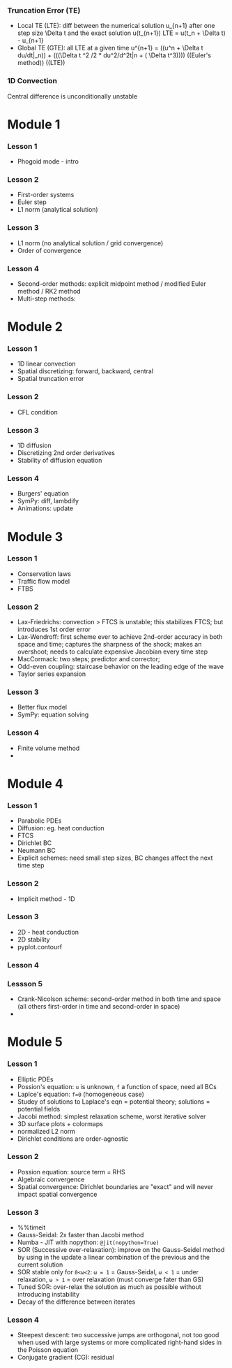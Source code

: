### Truncation Error (TE)

* Local TE (LTE): diff between the numerical solution u_{n+1} after one step size \Delta t and the exact solution u(t_{n+1})
LTE = u(t_n + \Delta t) - u_{n+1}
* Global TE (GTE): all LTE at a given time
u^{n+1} = ((u^n + \Delta t du/dt|_n)) + (((\Delta t ^2 /2 * du^2/d^2t|n + ( \Delta t^3))))
((Euler's method)) ((LTE))


### 1D Convection
Central difference is unconditionally unstable

# Module 1
### Lesson 1
* Phogoid mode - intro

### Lesson 2
* First-order systems
* Euler step
* L1 norm (analytical solution)

### Lesson 3
* L1 norm (no analytical solution / grid convergence)
* Order of convergence

### Lesson 4
* Second-order methods: explicit midpoint method / modified Euler method / RK2 method
* Multi-step methods: 


# Module 2
### Lesson 1
* 1D linear convection
* Spatial discretizing: forward, backward, central
* Spatial truncation error

### Lesson 2
* CFL condition

### Lesson 3
* 1D diffusion
* Discretizing 2nd order derivatives
* Stability of diffusion equation

### Lesson 4
* Burgers' equation
* SymPy: diff, lambdify
* Animations: update

# Module 3
### Lesson 1
* Conservation laws
* Traffic flow model
* FTBS

### Lesson 2
* Lax-Friedrichs: convection > FTCS is unstable; this stabilizes FTCS; but introduces 1st order error
* Lax-Wendroff: first scheme ever to achieve 2nd-order accuracy in both space and time; captures the sharpness of the shock; makes an overshoot; needs to calculate expensive Jacobian every time step
* MacCormack: two steps; predictor and corrector; 
* Odd-even coupling: staircase behavior on the leading edge of the wave
* Taylor series expansion

### Lesson 3
* Better flux model
* SymPy: equation solving

### Lesson 4
* Finite volume method
* 

# Module 4
### Lesson 1
* Parabolic PDEs
* Diffusion: eg. heat conduction
* FTCS
* Dirichlet BC
* Neumann BC
* Explicit schemes: need small step sizes, BC changes affect the next time step

### Lesson 2
* Implicit method - 1D

### Lesson 3
* 2D - heat conduction
* 2D stability
* pyplot.contourf

### Lesson 4

### Lessson 5
* Crank-Nicolson scheme: second-order method in both time and space (all others first-order in time and second-order in space)
* 

# Module 5
### Lesson 1
* Elliptic PDEs
* Possion's equation: `u` is unknown, `f` a function of space, need all BCs
* Laplce's equation: `f=0` (homogeneous case)
* Studey of solutions to Laplace's eqn = potential theory; solutions = potential fields
* Jacobi method: simplest relaxation scheme, worst iterative solver
* 3D surface plots + colormaps
* normalized L2 norm
* Dirichlet conditions are order-agnostic

### Lesson 2
* Possion equation: source term = RHS
* Algebraic convergence
* Spatial convergence: Dirichlet boundaries are "exact" and will never impact spatial convergence

### Lesson 3
* %%timeit
* Gauss-Seidal: 2x faster than Jacobi method
* Numba - JIT with nopython: `@jit(nopython=True)`
* SOR (Successive over-relaxation): improve on the Gauss-Seidel method by using in the update a linear combination of the previous and the current solution
* SOR stable only for `0<ω<2`: `ω = 1` = Gauss-Seidal, `ω < 1` = under relaxation, `ω > 1` = over relaxation (must converge fater than GS)
* Tuned SOR: over-relax the solution as much as possible without introducing instability
* Decay of the difference between iterates

### Lesson 4
* Steepest descent:  two successive jumps are orthogonal, not too good when used with large systems or more complicated right-hand sides in the Poisson equation
* Conjugate gradient (CG): residual
